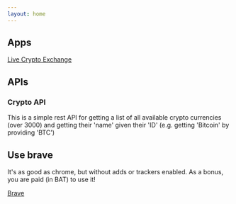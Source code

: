 ```yaml
---
layout: home
---
```


## Apps

[Live Crypto Exchange](https://play.google.com/store/apps/details?id=com.dllewellyn.crypto.compare&rdid=com.dllewellyn.crypto.compare)

## APIs

### Crypto API

This is a simple rest API for getting a list of all available crypto currencies (over 3000) and getting their 'name' given their 'ID' (e.g. getting 'Bitcoin' by providing 'BTC')


 ## Use brave

 It's as good as chrome, but without adds or trackers enabled. As a bonus, you are paid (in BAT) to use it! 


 [Brave](https://brave.com/dll414)